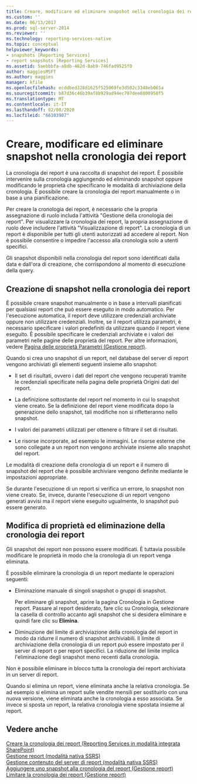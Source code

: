 ```yaml
---
title: Creare, modificare ed eliminare snapshot nella cronologia dei report | Microsoft Docs
ms.custom: ''
ms.date: 06/13/2017
ms.prod: sql-server-2014
ms.reviewer: ''
ms.technology: reporting-services-native
ms.topic: conceptual
helpviewer_keywords:
- snapshots [Reporting Services]
- report snapshots [Reporting Services]
ms.assetid: 5aebbbfa-a8db-462d-8ab9-746fad9525f0
author: maggiesMSFT
ms.author: maggies
manager: kfile
ms.openlocfilehash: ecddbed328d1625f525069fe3d502c3348eb065a
ms.sourcegitcommit: b87d36c46b39af8b929ad94ec707dee8800950f5
ms.translationtype: MT
ms.contentlocale: it-IT
ms.lasthandoff: 02/08/2020
ms.locfileid: "66103907"
---
```

# <a name="create-modify-and-delete-snapshots-in-report-history"></a>Creare, modificare ed eliminare snapshot nella cronologia dei report
  La cronologia dei report è una raccolta di snapshot dei report. È possibile intervenire sulla cronologia aggiungendo ed eliminando snapshot oppure modificando le proprietà che specificano le modalità di archiviazione della cronologia. È possibile creare la cronologia dei report manualmente o in base a una pianificazione.  
  
 Per creare la cronologia dei report, è necessario che la propria assegnazione di ruolo includa l'attività "Gestione della cronologia dei report". Per visualizzare la cronologia dei report, la propria assegnazione di ruolo deve includere l'attività "Visualizzazione di report". La cronologia di un report è disponibile per tutti gli utenti autorizzati ad accedere al report. Non è possibile consentire o impedire l'accesso alla cronologia solo a utenti specifici.  
  
 Gli snapshot disponibili nella cronologia del report sono identificati dalla data e dall'ora di creazione, che corrispondono al momento di esecuzione della query.  
  
## <a name="creating-snapshots-in-report-history"></a>Creazione di snapshot nella cronologia dei report  
 È possibile creare snapshot manualmente o in base a intervalli pianificati per qualsiasi report che può essere eseguito in modo automatico. Per l'esecuzione automatica, il report deve utilizzare credenziali archiviate oppure non utilizzare credenziali. Inoltre, se il report utilizza parametri, è necessario specificare i valori predefiniti da utilizzare quando il report viene eseguito. È possibile specificare le credenziali archiviate e i valori dei parametri nelle pagine delle proprietà del report. Per altre informazioni, vedere [Pagina delle proprietà Parametri &#40;Gestione report&#41;](../parameters-properties-page-report-manager.md).  
  
 Quando si crea uno snapshot di un report, nel database del server di report vengono archiviati gli elementi seguenti insieme allo snapshot:  
  
-   Il set di risultati, ovvero i dati del report che vengono recuperati tramite le credenziali specificate nella pagina delle proprietà Origini dati del report.  
  
-   La definizione sottostante del report nel momento in cui lo snapshot viene creato. Se la definizione del report viene modificata dopo la generazione dello snapshot, tali modifiche non si rifletteranno nello snapshot.  
  
-   I valori dei parametri utilizzati per ottenere o filtrare il set di risultati.  
  
-   Le risorse incorporate, ad esempio le immagini. Le risorse esterne che sono collegate a un report non vengono archiviate insieme allo snapshot del report.  
  
 Le modalità di creazione della cronologia di un report e il numero di snapshot del report che è possibile archiviare vengono definite mediante le impostazioni appropriate.  
  
 Se durante l'esecuzione di un report si verifica un errore, lo snapshot non viene creato. Se, invece, durante l'esecuzione di un report vengono generati avvisi ma il report viene eseguito ugualmente, lo snapshot può essere generato.  
  
## <a name="modifying-properties-and-deleting-report-history"></a>Modifica di proprietà ed eliminazione della cronologia dei report  
 Gli snapshot dei report non possono essere modificati. È tuttavia possibile modificare le proprietà in modo che la cronologia di un report venga eliminata.  
  
 È possibile eliminare la cronologia di un report mediante le operazioni seguenti:  
  
-   Eliminazione manuale di singoli snapshot o gruppi di snapshot.  
  
     Per eliminare gli snapshot, aprire la pagina Cronologia in Gestione report. Passare al report desiderato, fare clic su Cronologia, selezionare la casella di controllo accanto agli snapshot che si desidera eliminare e quindi fare clic su **Elimina**.  
  
-   Diminuzione del limite di archiviazione della cronologia del report in modo da ridurre il numero di snapshot archiviabili. Il limite di archiviazione della cronologia di un report può essere impostato per il server di report o per report specifici. La riduzione del limite implica l'eliminazione degli snapshot meno recenti dalla cronologia.  
  
 Non è possibile eliminare in blocco tutta la cronologia dei report archiviata in un server di report.  
  
 Quando si elimina un report, viene eliminata anche la relativa cronologia. Se ad esempio si elimina un report sulle vendite mensili per sostituirlo con una nuova versione, viene eliminata anche la cronologia a esso associata. Se invece si sposta un report, la relativa cronologia viene spostata insieme al report.  
  
## <a name="see-also"></a>Vedere anche  
 [Creare la cronologia dei report &#40;Reporting Services in modalità integrata SharePoint&#41;](create-report-history-reporting-services-in-sharepoint-integrated-mode.md)   
 [Gestione report &#40;modalità nativa SSRS&#41;](../report-manager-ssrs-native-mode.md)   
 [Gestione contenuto del server di report &#40;modalità nativa SSRS&#41;](report-server-content-management-ssrs-native-mode.md)   
 [Aggiungere uno snapshot alla cronologia del report &#40;Gestione report&#41;](add-a-snapshot-to-report-history-report-manager.md)   
 [Limitare la cronologia dei report &#40;Gestione report&#41;](../reports/limit-report-history-report-manager.md)  
  
  
